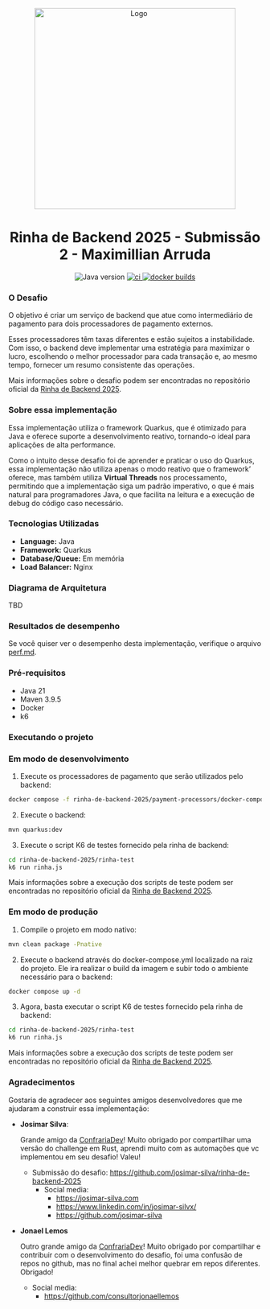 <p align="center">
    <img src="https://quarkus.io/assets/images/brand/quarkus_logo_vertical_450px_default.png" alt="Logo" width="400"/>
</p>

<h1 align="center">Rinha de Backend 2025 - Submissão 2 - Maximillian Arruda</h1>


<div align="center">

  <img src="https://img.shields.io/badge/java-21-blue" alt="Java version" />

<!-- ci -->

  <a href="https://github.com/dearrudam/rinha-de-backend-2025-quarkus-in-memory/actions/workflows/ci.yml">
    <img src="https://github.com/dearrudam/rinha-de-backend-2025-quarkus-in-memory/actions/workflows/ci.yml/badge.svg" alt="ci" />
  </a>

<!-- cd -->

  <a href="https://github.com/dearrudam/rinha-de-backend-2025-quarkus-in-memory/actions/workflows/cd.yml">
    <img src="https://github.com/dearrudam/rinha-de-backend-2025-quarkus-in-memory/actions/workflows/cd.yml/badge.svg" alt="docker builds" />
  </a>

</div>


### O Desafio

O objetivo é criar um serviço de backend que atue como intermediário de pagamento para dois processadores de pagamento externos.

Esses processadores têm taxas diferentes e estão sujeitos a instabilidade. Com isso, o backend deve implementar uma estratégia para maximizar o lucro, escolhendo o melhor processador para cada transação e, ao mesmo tempo, fornecer um resumo consistente das operações.

Mais informações sobre o desafio podem ser encontradas no repositório oficial da [Rinha de Backend 2025](https://github.com/zanfranceschi/rinha-de-backend-2025).

### Sobre essa implementação

Essa implementação utiliza o framework Quarkus, que é otimizado para Java e oferece suporte a desenvolvimento reativo, tornando-o ideal para aplicações de alta performance. 

Como o intuito desse desafio foi de aprender e praticar o uso do Quarkus, essa implementação não utiliza apenas o modo reativo que o framework’ oferece, mas também utiliza **Virtual Threads** nos processamento, permitindo que a implementação siga um padrão imperativo, o que é mais natural para programadores Java, o que facilita na leitura e a execução de debug do código caso necessário.

### Tecnologias Utilizadas

- **Language:** Java
- **Framework:** Quarkus
- **Database/Queue:** Em memória
- **Load Balancer:** Nginx

### Diagrama de Arquitetura

TBD

### Resultados de desempenho
Se você quiser ver o desempenho desta implementação, verifique o arquivo [perf.md](perf.md).


### Pré-requisitos

- Java 21
- Maven 3.9.5
- Docker
- k6

### Executando o projeto

### Em modo de desenvolvimento

1. Execute os processadores de pagamento que serão utilizados pelo backend:

```bash
docker compose -f rinha-de-backend-2025/payment-processors/docker-compose.yml up -d
```

2. Execute o backend:

```bash
mvn quarkus:dev
```

3. Execute o script K6 de testes fornecido pela rinha de backend:

```bash
cd rinha-de-backend-2025/rinha-test 
k6 run rinha.js
```

Mais informações sobre a execução dos scripts de teste podem ser encontradas no repositório oficial da [Rinha de Backend 2025](https://github.com/zanfranceschi/rinha-de-backend-2025).

### Em modo de produção

1. Compile o projeto em modo nativo:

```bash
mvn clean package -Pnative
```

2. Execute o backend através do docker-compose.yml localizado na raiz do projeto. Ele ira realizar o build da imagem e subir todo o ambiente necessário para o backend:

```bash
docker compose up -d
```

3. Agora, basta executar o script K6 de testes fornecido pela rinha de backend:

```bash
cd rinha-de-backend-2025/rinha-test 
k6 run rinha.js
```

Mais informações sobre a execução dos scripts de teste podem ser encontradas no repositório oficial da [Rinha de Backend 2025](https://github.com/zanfranceschi/rinha-de-backend-2025).

### Agradecimentos

Gostaria de agradecer aos seguintes amigos desenvolvedores que me ajudaram a construir essa implementação:

- **Josimar Silva**: 
  
  Grande amigo da [ConfrariaDev](https://confrariadev.com/cdv/)! Muito obrigado por compartilhar uma versão do challenge em Rust, aprendi muito com as automações que vc implementou em seu desafio! Valeu!

  - Submissão do desafio: https://github.com/josimar-silva/rinha-de-backend-2025
    - Social media:
      - https://josimar-silva.com
      - https://www.linkedin.com/in/josimar-silvx/
      - https://github.com/josimar-silva

- **Jonael Lemos**
  
  Outro grande amigo da [ConfrariaDev](https://confrariadev.com/cdv/)! Muito obrigado por compartilhar e contribuir com o desenvolvimento do desafio, foi uma confusão de repos no github, mas no final achei melhor quebrar em repos diferentes. Obrigado!

    - Social media:
      - https://github.com/consultorjonaellemos